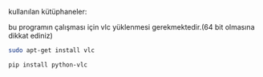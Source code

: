 

kullanılan kütüphaneler:


bu programın çalışması için vlc yüklenmesi gerekmektedir.(64 bit olmasına dikkat ediniz)


```bash
sudo apt-get install vlc
```
```bash
pip install python-vlc
